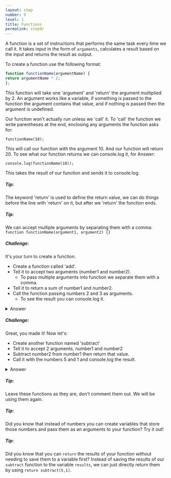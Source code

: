 ```yaml
---
layout: step
number: 9
level: 1
title: Functions
permalink: step9/
---
```


A function is a set of instructions that performs the same task every time
we call it. It takes input in the form of `arguments`, calculates a result
based on the input and returns the result as output.

To create a function use the following format:

```javascript
function functionName(argumentName) {
return argumentName * 2;
};
```

This function will take one 'argument' and 'return' the argument multiplied
by 2. An argument works like a variable, if something is passed to the
function the argument contains that value, and if nothing is passed then
the argument is undefined.

Our function won't actually run unless we 'call' it.
To 'call' the function we write parentheses at the end, enclosing any
arguments the function asks for:

`functionName(10);`

This will call our function with the argument 10. And our function
will return 20. To see what our function returns we can console.log it,
for Answer:

`console.log(functionName(10));`

This takes the result of our function and sends it to console.log.

##### Tip: 
The keyword 'return' is used to define the return value, we can do
things before the line with 'return' on it, but after we 'return' the function ends.

##### Tip: 
We can accept multiple arguments by separating them with a comma:
`function functionName(argument1, argument2) {}`

##### Challenge: 
It's your turn to create a function.
- Create a function called 'add'.
- Tell it to accept two arguments (number1 and number2).
    - To pass multiple arguments into function we separate them with a comma.
- Tell it to return a sum of number1 and number2.
- Call the function passing numbers 2 and 3 as arguments.
    - To see the result you can console.log it.

<details><summary>Answer</summary>
<code>function add(number1, number2) {
<br/>
    const sum = number1 + number2
<br/>
    return sum
    <br/>
}<br/>
const results = add(2, 3)
<br/>
console.log(results)
</code>
</details>

##### Challenge: 
Great, you made it! Now let's: 
- Create another function named 'subtract'
- Tell it to accept 2 arguments, number1 and number2
- Subtract number2 from number1 then return that value.
- Call it with the numbers 5 and 1 and console.log the result.

<details><summary>Answer</summary>
<code>function subtract(number1, number2) {
<br/>
    const subtraction = number1 - number2
<br/>
    return subtraction
    <br/>
}<br/>
const results = subtract(5, 1)
<br/>
console.log(results)
</code>
</details>


##### Tip: 
Leave these functions as they are, don't comment them out.
We will be using them again.

##### Tip: 
Did you know that instead of numbers you can create variables that store
those numbers and pass them as an arguments to your function? Try it out!

##### Tip: 
Did you know that you can `return` the results of your function without 
needing to save them to a variable first? Instead of saving the results 
of our `subtract` function to the variable `results`, we can just 
directly return them by using `return subtract(5,1)`.